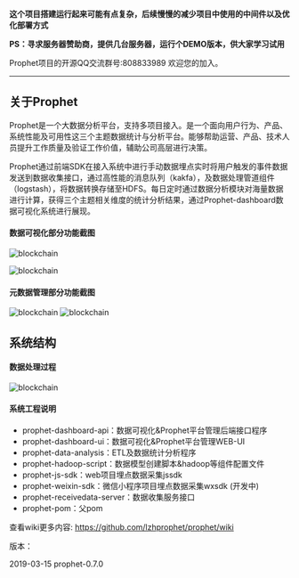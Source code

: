 **这个项目搭建运行起来可能有点复杂，后续慢慢的减少项目中使用的中间件以及优化部署方式**

**PS：寻求服务器赞助商，提供几台服务器，运行个DEMO版本，供大家学习试用**



Prophet项目的开源QQ交流群号:808833989 欢迎您的加入。 

----
## 关于Prophet
Prophet是一个大数据分析平台，支持多项目接入。是一个面向用户行为、产品、系统性能及可用性这三个主题数据统计与分析平台。能够帮助运营、产品、技术人员提升工作质量及验证工作价值，辅助公司高层进行决策。

Prophet通过前端SDK在接入系统中进行手动数据埋点实时将用户触发的事件数据发送到数据收集接口，通过高性能的消息队列（kakfa），及数据处理管道组件（logstash），将数据转换存储至HDFS。每日定时通过数据分析模块对海量数据进行计算，获得三个主题相关维度的统计分析结果，通过Prophet-dashboard数据可视化系统进行展现。

#### 数据可视化部分功能截图

![blockchain](http://easr.panhaidata.com/images/1.png "dashboard")

![blockchain](http://easr.panhaidata.com/images/2.png "dashboard")

#### 元数据管理部分功能截图
![blockchain](http://easr.panhaidata.com/images/3.png "dashboard")
![blockchain](http://easr.panhaidata.com/images/4.png "dashboard")





## 系统结构
#### 数据处理过程
![blockchain](http://easr.panhaidata.com/images/5.png "architecture")

#### 系统工程说明

+ prophet-dashboard-api：数据可视化&Prophet平台管理后端接口程序
+ prophet-dashboard-ui：数据可视化&Prophet平台管理WEB-UI
+ prophet-data-analysis：ETL及数据统计分析程序
+ prophet-hadoop-script：数据模型创建脚本&hadoop等组件配置文件
+ prophet-js-sdk：web项目埋点数据采集jssdk
+ prophet-weixin-sdk：微信小程序项目埋点数据采集wxsdk (开发中)
+ prophet-receivedata-server：数据收集服务接口
+ prophet-pom：父pom







查看wiki更多内容: https://github.com/lzhprophet/prophet/wiki




版本：

2019-03-15   prophet-0.7.0   




